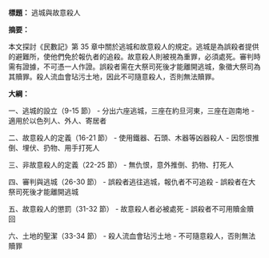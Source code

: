 **標題：** 逃城與故意殺人

**摘要：**

本文探討《民數記》第 35 章中關於逃城和故意殺人的規定。逃城是為誤殺者提供的避難所，使他們免於報仇者的追殺。故意殺人則被視為重罪，必須處死。審判時需有證據，不可憑一人作證。誤殺者需在大祭司死後才能離開逃城，象徵大祭司為其贖罪。殺人流血會玷污土地，因此不可隨意殺人，否則無法贖罪。

**大綱：**

一、逃城的設立（9-15 節）
    - 分出六座逃城，三座在約旦河東，三座在迦南地
    - 適用於以色列人、外人、寄居者

二、故意殺人的定義（16-21 節）
    - 使用鐵器、石頭、木器等凶器殺人
    - 因怨恨推倒、埋伏、扔物、用手打死人

三、非故意殺人的定義（22-25 節）
    - 無仇恨，意外推倒、扔物、打死人

四、審判與逃城（26-30 節）
    - 誤殺者逃往逃城，報仇者不可追殺
    - 誤殺者在大祭司死後才能離開逃城

五、故意殺人的懲罰（31-32 節）
    - 故意殺人者必被處死
    - 誤殺者不可用贖金贖回

六、土地的聖潔（33-34 節）
    - 殺人流血會玷污土地
    - 不可隨意殺人，否則無法贖罪